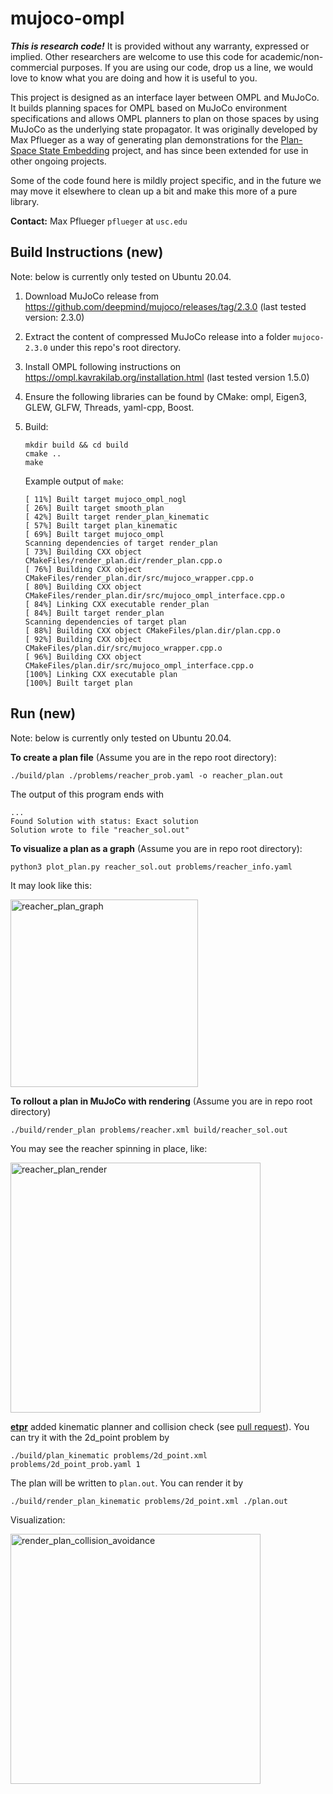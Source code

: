 # mujoco-ompl

**_This is research code!_** It is provided without any warranty, expressed or implied.  Other researchers are welcome to use this code for academic/non-commercial purposes.  If you are using our code, drop us a line, we would love to know what you are doing and how it is useful to you.

This project is designed as an interface layer between OMPL and MuJoCo.  It builds planning spaces for OMPL based on MuJoCo environment specifications and allows OMPL planners to plan on those spaces by using MuJoCo as the underlying state propagator.  It was originally developed by Max Pflueger as a way of generating plan demonstrations for the [Plan-Space State Embedding](https://github.com/mpflueger/plan-space-state-embedding) project, and has since been extended for use in other ongoing projects.

Some of the code found here is mildly project specific, and in the future we may move it elsewhere to clean up a bit and make this more of a pure library.

**Contact:** Max Pflueger `pflueger` at `usc.edu`


## Build Instructions (new)

Note: below is currently only tested on Ubuntu 20.04.

1. Download MuJoCo release from https://github.com/deepmind/mujoco/releases/tag/2.3.0 (last tested version: 2.3.0)

2. Extract the content of compressed MuJoCo release into a folder `mujoco-2.3.0` under this repo's root directory.

3. Install OMPL following instructions on https://ompl.kavrakilab.org/installation.html (last tested version 1.5.0)

4. Ensure the following libraries can be found by CMake: ompl, Eigen3, GLEW, GLFW, Threads, yaml-cpp, Boost.

5. Build:
   ```
   mkdir build && cd build
   cmake ..
   make
   ```

   Example output of `make`:
   ```
   [ 11%] Built target mujoco_ompl_nogl
   [ 26%] Built target smooth_plan
   [ 42%] Built target render_plan_kinematic
   [ 57%] Built target plan_kinematic
   [ 69%] Built target mujoco_ompl
   Scanning dependencies of target render_plan
   [ 73%] Building CXX object CMakeFiles/render_plan.dir/render_plan.cpp.o
   [ 76%] Building CXX object CMakeFiles/render_plan.dir/src/mujoco_wrapper.cpp.o
   [ 80%] Building CXX object CMakeFiles/render_plan.dir/src/mujoco_ompl_interface.cpp.o
   [ 84%] Linking CXX executable render_plan
   [ 84%] Built target render_plan
   Scanning dependencies of target plan
   [ 88%] Building CXX object CMakeFiles/plan.dir/plan.cpp.o
   [ 92%] Building CXX object CMakeFiles/plan.dir/src/mujoco_wrapper.cpp.o
   [ 96%] Building CXX object CMakeFiles/plan.dir/src/mujoco_ompl_interface.cpp.o
   [100%] Linking CXX executable plan
   [100%] Built target plan
      ```


## Run (new)

Note: below is currently only tested on Ubuntu 20.04.


**To create a plan file** (Assume you are in the repo root directory):
```
./build/plan ./problems/reacher_prob.yaml -o reacher_plan.out
```
The output of this program ends with
```
...
Found Solution with status: Exact solution
Solution wrote to file "reacher_sol.out"
```

**To visualize a plan as a graph** (Assume you are in repo root directory):
```
python3 plot_plan.py reacher_sol.out problems/reacher_info.yaml
```

It may look like this:

<img alt="reacher_plan_graph" src="https://user-images.githubusercontent.com/7720184/205773512-b4c8dce1-c341-45c5-ae98-4d956a513514.png" width="300px"/>



**To rollout a plan in MuJoCo with rendering** (Assume you are in repo root directory)
```
./build/render_plan problems/reacher.xml build/reacher_sol.out
```

You may see the reacher spinning in place, like:

<img alt="reacher_plan_render" src="https://user-images.githubusercontent.com/7720184/205774142-d90aeb2b-15dc-40bb-b4ef-4560028110f3.png" width="400px"/>


[**etpr**](https://github.com/etpr) added kinematic planner and collision check (see [pull request](https://github.com/mpflueger/mujoco-ompl/pull/3)).
You can try it with the 2d_point problem by
```
./build/plan_kinematic problems/2d_point.xml problems/2d_point_prob.yaml 1
```
The plan will be written to `plan.out`. You can render it by
```
./build/render_plan_kinematic problems/2d_point.xml ./plan.out
```
Visualization:

<img alt="render_plan_collision_avoidance" src="https://user-images.githubusercontent.com/7720184/206159014-f62194c1-0a68-4a12-b715-0c74ed6b7022.png" width="400px"/>

